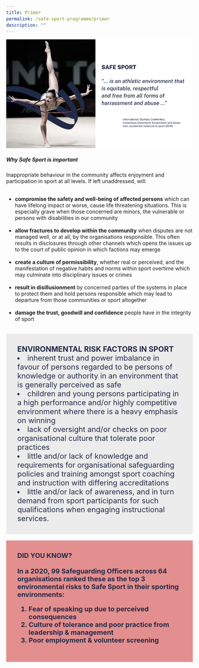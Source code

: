 ```yaml
---
title: Primer
permalink: /safe-sport-programme/primer
description: ""
---
```

![Alt text for image on Isomer site](/images/gymansticssafesportdefiniti.png)


##### Why Safe Sport is important 

Inappropriate behaviour in the community affects enjoyment and participation in sport at all levels. If left unaddressed, will:<br><br>
* **compromise the safety and well-being of affected persons** which can have lifelong impact or worse, cause life threatening situations. This is especially grave when those concerned are minors, the vulnerable or persons with disabilities in our community <br><br>
* **allow fractures to develop within the community** when disputes are not managed well, or at all, by the
organisations responsible. This often results in disclosures through other channels which opens the issues up to the court of public opinion in which factions may emerge<br><br>
* **create a culture of permissibility**, whether real or perceived, and the manifestation of negative habits and
norms within sport overtime which may culminate into disciplinary issues or crimes<br><br>
* **result in disillusionment** by concerned parties of the systems in place to protect them and hold persons
responsible which may lead to departure from those communities or sport altogether<br><br>
* **damage the trust, goodwill and confidence** people have in the integrity of sport 


<br>
<div style="font-size:20px;color:#202945; background-color:#ECECEC; padding:30px">
<b>ENVIRONMENTAL RISK FACTORS IN SPORT</b><br>
<li>inherent trust and power imbalance in favour of persons regarded to be persons of
knowledge or authority in an environment that is generally perceived as safe</li>
	<li>children and young persons participating in a high performance and/or highly competitive
environment where there is a heavy emphasis on winning</li>
<li> lack of oversight and/or checks on poor organisational culture that tolerate poor practices</li>
<li> little and/or lack of knowledge and requirements for organisational safeguarding policies and
training amongst sport coaching and instruction with differing accreditations</li> 
<li> little and/or lack of awareness, and in turn demand from sport participants for such
qualifications when engaging instructional services.</li></div>

<br>
<div style="font-size:18px;color:#202945; background-color:#E38F8F; padding:30px"><b>DID YOU KNOW?</b><br><br><b>In a 2020,  99 Safeguarding Officers across 64 organisations ranked these as the top 3 environmental risks to Safe Sport in their sporting environments:<br>
<ol>
<li>Fear of speaking up due to perceived consequences</li>
<li>Culture of tolerance and poor practice from leadership & management</li>
<li>Poor employment & volunteer screening</li>
